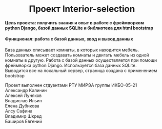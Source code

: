 <h1 align="center">Проект Interior-selection</h1>
<h4>Цель проекта: получить знания и опыт в работе с фреймворком python Django, базой данных SQLite и библиотека для html bootstrap</h4>
<h4>Функционал: работа с базой данных, ввод и вывод данных</h4>
<p>База данных описывает комнаты, в которых находится мебель. Пользователь может создавать комнаты и двигать мебель из одной комнаты в другую.
 Работа с базой данных осуществляется при помощи фреймворка python Django. Используется база данных SQLite.
 Выводится все на локальный сервер, страница создана с применением bootstrap<p>
<p>Проект выполнен стдуентами РТУ МИРЭА группы ИКБО-05-21
<br>Александр Калинин
<br>Алексей Луняков
<br>Владислав Ильин
<br>Елена Дубикова
<br>Алсу Сафина
<br>Владимир Шкред
<br>Баширов Евгений
</p>